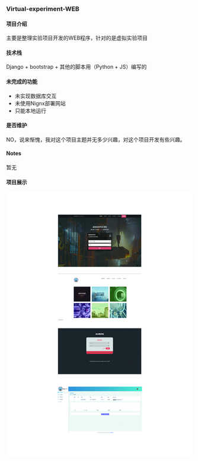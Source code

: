 ### Virtual-experiment-WEB

#### 项目介绍
主要是整理实验项目开发的WEB程序，针对的是虚拟实验项目

#### 技术栈

Django + bootstrap + 其他的脚本用（Python + JS）编写的

#### 未完成的功能

-   未实现数据库交互
-   未使用Nignx部署网站
-   只能本地运行

#### 是否维护

NO，说来惭愧，我对这个项目主题并无多少兴趣，对这个项目开发有些兴趣。

#### Notes

暂无

#### 项目展示

![pic](https://github.com/Grizzy-bear/Virtual-experiment-WEB/blob/master/img/introduce.jpg)
